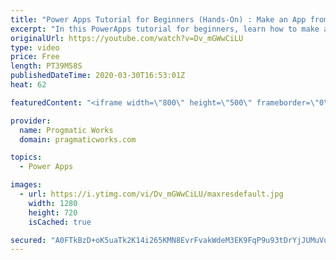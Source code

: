 ```yaml
---
title: "Power Apps Tutorial for Beginners (Hands-On) : Make an App from Scratch"
excerpt: "In this PowerApps tutorial for beginners, learn how to make an application using PowerApps from scratch. To make this fun and interactive, the tutorial will be one that you can build with me step-by-step. Join live so you can interactively ask questions! We'll be building a park inspection application."
originalUrl: https://youtube.com/watch?v=Dv_mGWwCiLU
type: video
price: Free
length: PT39M58S
publishedDateTime: 2020-03-30T16:53:01Z
heat: 62

featuredContent: "<iframe width=\"800\" height=\"500\" frameborder=\"0\" src=\"https://www.youtube.com/embed/Dv_mGWwCiLU\" allow=\"accelerometer; autoplay; encrypted-media; gyroscope; picture-in-picture\" allowfullscreen></iframe>"

provider:
  name: Progmatic Works
  domain: pragmaticworks.com

topics:
  - Power Apps

images:
  - url: https://i.ytimg.com/vi/Dv_mGWwCiLU/maxresdefault.jpg
    width: 1280
    height: 720
    isCached: true

secured: "A0FTkBzD+oK5uaTk2K14i265KMN8EvrFvakWdeM3EK9FqP9u93tDrYjJUMuVuM5qSghjEsp4INEOxtCmGgQLx6iDSHj8k05XCeaB/I+4/d2jJQsZNRGcaLUC/bzPiXL6lc5VmQQOz5xTcf1ZJXyqWp3WY9E/vb+Qq7szVRu0a6A21lRQFuEh0sDWYZcn1I2WE2TYSzgIIY5mO3QIlaVpR/G879TVjQZxqp0Tuk08MxJoDpXULt5165PGQjyfB+vO0W0oLHMXyjOyqUZ2TMRsDMk51f5UixgapXmijdT3fMpbyopeVfRzskCNr46ZmyeSfSDN/Nm5cD60MqrkLzNdZChuql1Q39QCMEwBKSYEcvNqKhHHxSJVe6YIb2CarHzMTQgNlLnSedfbQKNiPwZrrp1FEpMEJ7xTgnjA9PcoZlQ=;9cdkMedD6wR3kMlUPV8yrw=="
---
```


